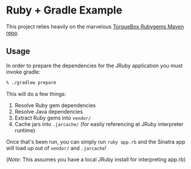 # Ruby + Gradle Example

This project relies heavily on the marvelous [TorqueBox Rubygems Maven repo](http://rubygems-proxy.torquebox.org/).


## Usage

In order to prepare the dependencies for the JRuby application you must invoke
gradle:

```bash
% ./gradlew prepare
```

This will do a few things:

 1. Resolve Ruby gem dependencies
 1. Resolve Java dependencies
 1. Extract Ruby gems into `vendor/`
 1. Cache jars into `.jarcache/` (for easily referencing at JRuby interpreter runtime)

Once that's been run, you can simply run `ruby app.rb` and the Sinatra app will
load up out of `vendor/` and `.jarcache`!

(*Note:* This assumes you have a local JRuby install for interpreting app.rb)
